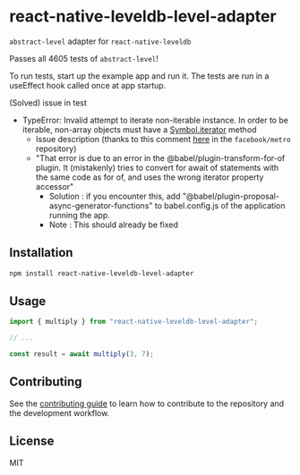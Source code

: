 # react-native-leveldb-level-adapter

`abstract-level` adapter for `react-native-leveldb`

Passes all 4605 tests of `abstract-level`!

To run tests, start up the example app and run it. The tests are run in a useEffect hook called once at app startup.

(Solved) issue in test
- TypeError: Invalid attempt to iterate non-iterable instance. In order to be iterable, non-array objects must have a [Symbol.iterator]() method
    - Issue description (thanks to this comment [here](https://github.com/facebook/metro/issues/551#issuecomment-886758878) in the `facebook/metro` repository)
    - "That error is due to an error in the @babel/plugin-transform-for-of plugin. It (mistakenly) tries to convert for await of statements with the same code as for of, and uses the wrong iterator property accessor" 
        - Solution : if you encounter this, add "@babel/plugin-proposal-async-generator-functions" to babel.config.js of the application running the app.
        - Note : This should already be fixed

## Installation

```sh
npm install react-native-leveldb-level-adapter
```

## Usage

```js
import { multiply } from "react-native-leveldb-level-adapter";

// ...

const result = await multiply(3, 7);
```

## Contributing

See the [contributing guide](CONTRIBUTING.md) to learn how to contribute to the repository and the development workflow.

## License

MIT

